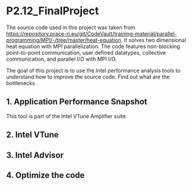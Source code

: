# P2.12_FinalProject
The source code used in this project was taken from https://repository.prace-ri.eu/git/CodeVault/training-material/parallel-programming/MPI/-/tree/master/heat-equation. It solves two dimensional heat equation with MPI parallelization. The code features non-blocking point-to-point communication, user defined datatypes, collective communication, and parallel I/O with MPI I/O.

The goal of this project is to use the Intel performance analysis tools to understand how to improve the source code.
Find out what are the bottlenecks

## 1. Application Performance Snapshot 
This tool is part of the Intel VTune Amplifier suite.

## 2. Intel VTune

## 3. Intel Advisor

## 4. Optimize the code
